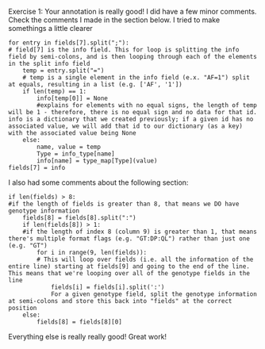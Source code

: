 Exercise 1: Your annotation is really good! I did have a few minor comments. Check the comments I made in the section below. I tried to make somethings a little clearer

```
for entry in fields[7].split(";"):
# field[7] is the info field. This for loop is splitting the info field by semi-colons, and is then looping through each of the elements in the split info field
    temp = entry.split("=")
    # temp is a single element in the info field (e.x. "AF=1") split at equals, resulting in a list (e.g. ['AF', '1'])
    if len(temp) == 1:
        info[temp[0]] = None
        #explains for elements with no equal signs, the length of temp will be 1 - therefore, there is no equal sign and no data for that id. info is a dictionary that we created previously; if a given id has no associated value, we will add that id to our dictionary (as a key) with the associated value being None
    else:
        name, value = temp
        Type = info_type[name]
        info[name] = type_map[Type](value)
fields[7] = info
```

I also had some comments about the following section:

```
if len(fields) > 8:
#if the length of fields is greater than 8, that means we DO have genotype information
    fields[8] = fields[8].split(":")
    if len(fields[8]) > 1:
    #if the length of index 8 (column 9) is greater than 1, that means there's multiple format flags (e.g. "GT:DP:QL") rather than just one (e.g. "GT")
        for i in range(9, len(fields)):
        # This will loop over fields (i.e. all the information of the entire line) starting at fields[9] and going to the end of the line. This means that we're looping over all of the genotype fields in the line
            fields[i] = fields[i].split(':')
            For a given genotype field, split the genotype information at semi-colons and store this back into "fields" at the correct position
    else:
        fields[8] = fields[8][0]
```
        
Everything else is really really good! Great work!        
        
